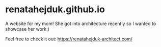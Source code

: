 # renatahejduk.github.io

A website for my mom! She got into architecture recently so I wanted to showcase her work:)

Feel free to check it out: https://renatahejduk-architect.com/
